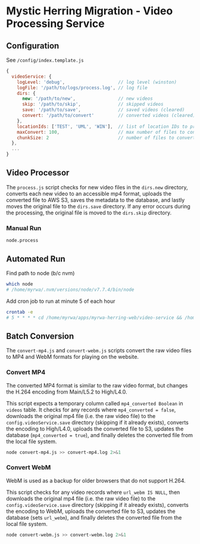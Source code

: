 Mystic Herring Migration - Video Processing Service
===================================================

## Configuration

See `/config/index.template.js`

```js
{
  videoService: {
    logLevel: 'debug',                    // log level (winston)
    logFile: '/path/to/logs/process.log', // log file
    dirs: {
      new: '/path/to/new',                // new videos
      skip: '/path/to/skip',              // skipped videos
      save: '/path/to/save',              // saved videos (cleared)
      convert: '/path/to/convert'         // converted videos (cleared)
    },
    locationIds: ['TEST', 'UML', 'WIN'],  // list of location IDs to process
    maxConvert: 100,                      // max number of files to convert at once
    chunkSize: 2                          // number of files to convert in parallel (<= # cores)
  },
  ...
}
```

## Video Processor

The `process.js` script checks for new video files in the `dirs.new` directory, converts each new video to an accessible mp4 format, uploads the converted file to AWS S3, saves the metadata to the database, and lastly moves the original file to the `dirs.save` directory. If any error occurs during the processing, the original file is moved to the `dirs.skip` directory.

### Manual Run

```
node.process
```

## Automated Run

Find path to node (b/c nvm)

```bash
which node
# /home/myrwa/.nvm/versions/node/v7.7.4/bin/node
```

Add cron job to run at minute 5 of each hour

```bash
crontab -e
# 5 * * * * cd /home/myrwa/apps/myrwa-herring-web/video-service && /home/myrwa/.nvm/versions/node/v7.7.4/bin/node process.js > /dev/null 2>&1
```

## Batch Conversion

The `convert-mp4.js` and `convert-webm.js` scripts convert the raw video files to MP4 and WebM formats for playing on the website.

### Convert MP4

The converted MP4 format is similar to the raw video format, but changes the H.264 encoding from Main/L5.2 to High/L4.0.

This script expects a temporary column called `mp4_converted Boolean` in `videos` table. It checks for any records where `mp4_converted = false`, downloads the original mp4 file (i.e. the raw video file) to the `config.videoService.save` directory (skipping if it already exists), converts the encoding to High/L4.0, uploads the converted file to S3, updates the database (`mp4_converted = true`), and finally deletes the converted file from the local file system.

```bash
node convert-mp4.js >> convert-mp4.log 2>&1
```

### Convert WebM

WebM is used as a backup for older browsers that do not support H.264.

This script checks for any video records where `url_webm IS NULL`, then downloads the original mp4 file (i.e. the raw video file) to the `config.videoService.save` directory (skipping if it already exists), converts the encoding to WebM, uploads the converted file to S3, updates the database (sets `url_webm`), and finally deletes the converted file from the local file system.

```bash
node convert-webm.js >> convert-webm.log 2>&1
```
